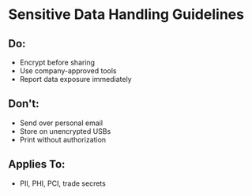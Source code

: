 # Sensitive Data Handling Guidelines

## Do:
- Encrypt before sharing
- Use company-approved tools
- Report data exposure immediately

## Don't:
- Send over personal email
- Store on unencrypted USBs
- Print without authorization

## Applies To:
- PII, PHI, PCI, trade secrets
